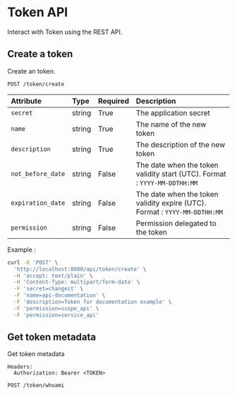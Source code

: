 # Token API

Interact with Token using the REST API.

## Create a token

Create an token.

```
POST /token/create
```

| Attribute | Type | Required | Description |
|:----------|:-----|:---------|:------------|
| `secret`          | string | True  | The application secret |
| `name`            | string | True  | The name of the new token |
| `description`     | string | True  | The description of the new token |
| `not_before_date` | string | False | The date when the token validity start (UTC). Format : `YYYY-MM-DDTHH:MM` |
| `expiration_date` | string | False | The date when the token validity expire (UTC). Format : `YYYY-MM-DDTHH:MM` |
| `permission`      | string | False | Permission delegated to the token |

Example :

```bash
curl -X 'POST' \
  'http://localhost:8080/api/token/create' \
  -H 'accept: text/plain' \
  -H 'Content-Type: multipart/form-data' \
  -F 'secret=changeit' \
  -F 'name=api-documentation' \
  -F 'description=Token for documentation example' \
  -F 'permission=scope_api' \
  -F 'permission=service_api'
```

## Get token metadata

Get token metadata

```
Headers:
  Authorization: Bearer <TOKEN>

POST /token/whoami
```
